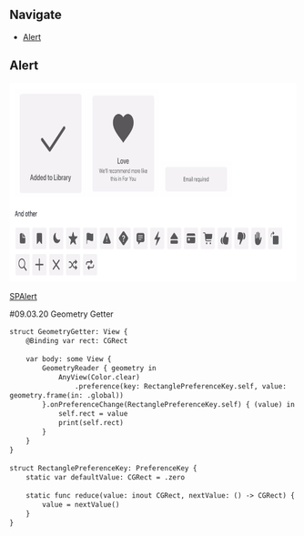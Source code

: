 ## Navigate

- [Alert](#alert)

## Alert

<img src="https://github.com/mkalayci35/swiftUI/blob/master/assets/SPAlert.png" height="350">

[SPAlert](https://github.com/ivanvorobei/SPAlert)

#09.03.20
Geometry Getter
``` 
struct GeometryGetter: View {
    @Binding var rect: CGRect

    var body: some View {
        GeometryReader { geometry in
            AnyView(Color.clear)
                .preference(key: RectanglePreferenceKey.self, value: geometry.frame(in: .global))
        }.onPreferenceChange(RectanglePreferenceKey.self) { (value) in
            self.rect = value
            print(self.rect)
        }
    }
}

struct RectanglePreferenceKey: PreferenceKey {
    static var defaultValue: CGRect = .zero

    static func reduce(value: inout CGRect, nextValue: () -> CGRect) {
        value = nextValue()
    }
}

```
